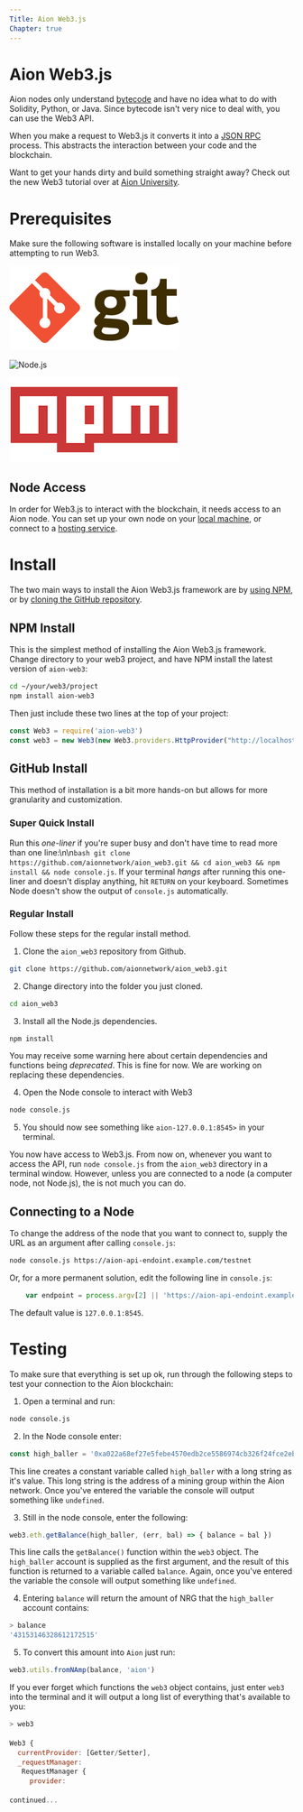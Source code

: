 ```yaml
---
Title: Aion Web3.js
Chapter: true
---
```


# Aion Web3.js

Aion nodes only understand [bytecode](https://en.wikipedia.org/wiki/Bytecode) and have no idea what to do with Solidity, Python, or Java. Since bytecode isn't very nice to deal with, you can use the Web3 API.

When you make a request to Web3.js it converts it into a [JSON RPC](https://www.jsonrpc.org/specification) process. This abstracts the interaction between your code and the blockchain.

Want to get your hands dirty and build something straight away? Check out the new Web3 tutorial over at [Aion University](https://learn.aion.network/docs/smart-contracts).

# Prerequisites

Make sure the following software is installed locally on your machine before attempting to run Web3.

![[Git](https://git-scm.com)](/kernel/web3-access/web3-js/images/git-logo.png)

![[Node.js](https://nodejs.org/en/)](/kernel/web3-access/web3-js/images/nodejs-logo.png)

![[NPM](https://www.npmjs.com/)](/kernel/web3-access/web3-js/images/npm-logo.png)

## Node Access

In order for Web3.js to interact with the blockchain, it needs access to an Aion node. You can set up your own node on your [local machine](aion-node/native-nodes), or connect to a [hosting service](aion-node/hosting-services).

# Install

The two main ways to install the Aion Web3.js framework are by [using NPM](npm-install), or by [cloning the GitHub repository](github-install).

## NPM Install

This is the simplest method of installing the Aion Web3.js framework. Change directory to your web3 project, and have NPM install the latest version of `aion-web3`:

```bash
cd ~/your/web3/project
npm install aion-web3
```

Then just include these two lines at the top of your project:

```javascript
const Web3 = require('aion-web3')
const web3 = new Web3(new Web3.providers.HttpProvider("http://localhost:8545"));
```

## GitHub Install

This method of installation is a bit more hands-on but allows for more granularity and customization.

### Super Quick Install

Run this _one-liner_ if you're super busy and don't have time to read more than one line:\n\n```bash git clone https://github.com/aionnetwork/aion_web3.git && cd aion_web3 && npm install && node console.js```. If your terminal _hangs_ after running this one-liner and doesn't display anything, hit `RETURN` on your keyboard. Sometimes Node doesn't show the output of `console.js` automatically.

### Regular Install

Follow these steps for the regular install method.

1. Clone the `aion_web3` repository from Github.

```bash
git clone https://github.com/aionnetwork/aion_web3.git
```

2. Change directory into the folder you just cloned. 

```bash
cd aion_web3
```

3. Install all the Node.js dependencies.

```bash
npm install
```

You may receive some warning here about certain dependencies and functions being _deprecated_. This is fine for now. We are working on replacing these dependencies.
 
4. Open the Node console to interact with Web3

```bash
node console.js
```

5. You should now see something like `aion-127.0.0.1:8545>` in your terminal.

You now have access to Web3.js. From now on, whenever you want to access the API, run `node console.js` from the `aion_web3` directory in a terminal window. However, unless you are connected to a node (a computer node, not Node.js), the is not much you can do.

## Connecting to a Node

To change the address of the node that you want to connect to, supply the URL as an argument after calling `console.js`:

```bash
node console.js https://aion-api-endoint.example.com/testnet
```

Or, for a more permanent solution, edit the following line in `console.js`:

```javascript
    var endpoint = process.argv[2] || 'https://aion-api-endoint.example.com/testnet';
```

The default value is `127.0.0.1:8545`.

# Testing

To make sure that everything is set up ok, run through the following steps to test your connection to the Aion blockchain:

1. Open a terminal and run:

```bash
node console.js
```

2. In the Node console enter:

```javascript
const high_baller = '0xa022a68ef27e5febe4570edb2ce5586974cb326f24fce2ebb23012c07dac90e0'
```

This line creates a constant variable called `high_baller` with a long string as it's value. This long string is the address of a mining group within the Aion network. Once you've entered the variable the console will output something like `undefined`.

3. Still in the node console, enter the following:

```javascript
web3.eth.getBalance(high_baller, (err, bal) => { balance = bal })
```

This line calls the `getBalance()` function within the `web3` object. The `high_baller` account is supplied as the first argument, and the result of this function is returned to a variable called `balance`. Again, once you've entered the variable the console will output something like `undefined`.

4. Entering `balance` will return the amount of NRG that the `high_baller` account contains:

```javascript
> balance
'43153146328612172515'
```

5. To convert this amount into `Aion` just run:

```javascript
web3.utils.fromNAmp(balance, 'aion')
```

If you ever forget which functions the `web3` object contains, just enter `web3` into the terminal and it will output a long list of everything that's available to you:

```javascript
> web3

Web3 {
  currentProvider: [Getter/Setter],
  _requestManager:
   RequestManager {
     provider:

continued...

```